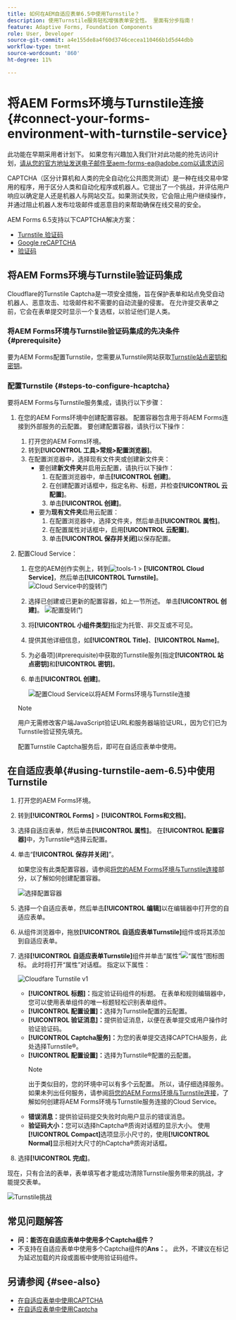 ```yaml
---
title: 如何在AEM自适应表单6.5中使用Turnstile？
description: 使用Turnstile服务轻松增强表单安全性。 里面有分步指南！
feature: Adaptive Forms, Foundation Components
role: User, Developer
source-git-commit: a4e155de8a4f60d3746cecea110466b1d5d44dbb
workflow-type: tm+mt
source-wordcount: '860'
ht-degree: 11%

---
```


# 将AEM Forms环境与Turnstile连接 {#connect-your-forms-environment-with-turnstile-service}

<!--

<span class="preview"> This feature is under the Early Adopter Program. You can write to aem-forms-ea@adobe.com from your official email id to join the early adopter program and request access to the capability. </span>

-->

<span class="preview">此功能在早期采用者计划下。 如果您有兴趣加入我们针对此功能的抢先访问计划，请从您的官方地址发送电子邮件至aem-forms-ea@adobe.com以请求访问</span>

CAPTCHA（区分计算机和人类的完全自动化公共图灵测试）是一种在线交易中常用的程序，用于区分人类和自动化程序或机器人。它提出了一个挑战，并评估用户响应以确定是人还是机器人与网站交互。如果测试失败，它会阻止用户继续操作，并通过阻止机器人发布垃圾邮件或恶意目的来帮助确保在线交易的安全。

AEM Forms 6.5支持以下CAPTCHA解决方案：

* [Turnstile 验证码](/help/forms/using/integrate-adaptive-forms-turnstile.md)
* [Google reCAPTCHA](/help/forms/using/captcha-adaptive-forms.md)
* [验证码](/help/forms/using/integrate-adaptive-forms-hcaptcha.md)


<!-- ![Turnstile](assets/Turnstile-challenge.png)-->

## 将AEM Forms环境与Turnstile验证码集成

Cloudflare的Turnstile Captcha是一项安全措施，旨在保护表单和站点免受自动机器人、恶意攻击、垃圾邮件和不需要的自动流量的侵害。 在允许提交表单之前，它会在表单提交时显示一个复选框，以验证他们是人类。

### 将AEM Forms环境与Turnstile验证码集成的先决条件 {#prerequisite}

要为AEM Forms配置Turnstile，您需要从Turnstile网站获取[Turnstile站点密钥和密钥](https://developers.cloudflare.com/turnstile/get-started/)。

### 配置Turnstile {#steps-to-configure-hcaptcha}

要将AEM Forms与Turnstile服务集成，请执行以下步骤：

1. 在您的AEM Forms环境中创建配置容器。 配置容器包含用于将AEM Forms连接到外部服务的云配置。 要创建配置容器，请执行以下操作：
   1. 打开您的AEM Forms环境。
   1. 转到&#x200B;**[!UICONTROL 工具>常规>配置浏览器]**。
   1. 在配置浏览器中，选择现有文件夹或创建新文件夹：
      * 要创建&#x200B;**新文件夹**&#x200B;并启用云配置，请执行以下操作：
         1. 在配置浏览器中，单击&#x200B;**[!UICONTROL 创建]**。
         1. 在创建配置对话框中，指定名称、标题，并检查&#x200B;**[!UICONTROL 云配置]**。
         1. 单击&#x200B;**[!UICONTROL 创建]**。
      * 要为&#x200B;**现有文件夹**&#x200B;启用云配置：
         1. 在配置浏览器中，选择文件夹，然后单击&#x200B;**[!UICONTROL 属性]**。
         1. 在配置属性对话框中，启用&#x200B;**[!UICONTROL 云配置]**。
         1. 单击&#x200B;**[!UICONTROL 保存并关闭]**&#x200B;以保存配置。

1. 配置Cloud Service：
   1. 在您的AEM创作实例上，转到![tools-1](assets/tools-1.png) > **[!UICONTROL Cloud Service]**，然后单击&#x200B;**[!UICONTROL Turnstile]**。
      ![Cloud Service中的旋转门](assets/turnstile-in-ui.png)
   1. 选择已创建或已更新的配置容器，如上一节所述。 单击&#x200B;**[!UICONTROL 创建]**。
      ![配置旋转门](assets/config-hcaptcha.png)
   1. 将&#x200B;**[!UICONTROL 小组件类型]**&#x200B;指定为托管、非交互或不可见。
   1. 提供其他详细信息，如&#x200B;**[!UICONTROL Title]**、**[!UICONTROL Name]**。
   1. 为必备项](#prerequisite)中获取的Turnstile服务[指定&#x200B;**[!UICONTROL 站点密钥]**&#x200B;和&#x200B;**[!UICONTROL 密钥]**。
   1. 单击&#x200B;**[!UICONTROL 创建]**。

      ![配置Cloud Service以将AEM Forms环境与Turnstile连接](assets/config-turntstile.png)

   >[!NOTE]
   > 用户无需修改客户端JavaScript验证URL和服务器端验证URL，因为它们已为Turnstile验证预先填充。

   配置Turnstile Captcha服务后，即可在自适应表单中使用。

## 在自适应表单{#using-turnstile-aem-6.5}中使用Turnstile

1. 打开您的AEM Forms环境。
1. 转到&#x200B;**[!UICONTROL Forms]** > **[!UICONTROL Forms和文档]**。
1. 选择自适应表单，然后单击&#x200B;**[!UICONTROL 属性]**。 在&#x200B;**[!UICONTROL 配置容器]**&#x200B;中，为Turnstile®选择云配置。
1. 单击“**[!UICONTROL 保存并关闭]**”。

   如果您没有此类配置容器，请参阅[将您的AEM Forms环境与Turnstile连接](#connect-your-forms-environment-with-turnstile-service)部分，以了解如何创建配置容器。

   ![选择配置容器](assets/captcha-properties.png)

1. 选择一个自适应表单，然后单击&#x200B;**[!UICONTROL 编辑]**&#x200B;以在编辑器中打开您的自适应表单。
1. 从组件浏览器中，拖放&#x200B;**[!UICONTROL 自适应表单Turnstile]**&#x200B;组件或将其添加到自适应表单。
1. 选择&#x200B;**[!UICONTROL 自适应表单Turnstile]**&#x200B;组件并单击“属性”![“属性”图标](assets/configure-icon.svg)图标。 此时将打开“属性”对话框。 指定以下属性：

   <!--![Turnstile v2](assets/turnstile-settings-v2.png)-->
   ![Cloudfare Turnstile v1](assets/turnstile-setting-v1.png)

   * **[!UICONTROL 标题]：**&#x200B;指定验证码组件的标题。 在表单和规则编辑器中，您可以使用表单组件的唯一标题轻松识别表单组件。
   * **[!UICONTROL 配置设置]：**&#x200B;选择为Turnstile配置的云配置。
   * **[!UICONTROL 验证消息]：**&#x200B;提供验证消息，以便在表单提交或用户操作时验证验证码。
   * **[!UICONTROL Captcha服务]：**&#x200B;为您的表单提交选择CAPTCHA服务，此处选择Turnstile®。
   * **[!UICONTROL 配置设置]：**&#x200B;选择为Turnstile®配置的云配置。
     >[!NOTE]
     >出于类似目的，您的环境中可以有多个云配置。 所以，请仔细选择服务。 如果未列出任何服务，请参阅[将您的AEM Forms环境与Turnstile连接](#connect-your-forms-environment-with-turnstile-service)，了解如何创建将AEM Forms环境与Turnstile服务连接的Cloud Service。
   * **错误消息：**&#x200B;提供验证码提交失败时向用户显示的错误消息。
   * **验证码大小：**&#x200B;您可以选择hCaptcha®质询对话框的显示大小。 使用&#x200B;**[!UICONTROL Compact]**&#x200B;选项显示小尺寸的，使用&#x200B;**[!UICONTROL Normal]**&#x200B;显示相对大尺寸的hCaptcha®质询对话框。

1. 选择&#x200B;**[!UICONTROL 完成]**。


现在，只有合法的表单，表单填写者才能成功清除Turnstile服务带来的挑战，才能提交表单。

![Turnstile挑战](assets/turnstile-challenge.png)


## 常见问题解答

* **问：能否在自适应表单中使用多个Captcha组件？**
* 不支持在自适应表单中使用多个Captcha组件的&#x200B;**Ans：**。 此外，不建议在标记为延迟加载的片段或面板中使用验证码组件。

## 另请参阅 {#see-also}

* [在自适应表单中使用CAPTCHA](/help/forms/using/captcha-adaptive-forms.md)
* [在自适应表单中使用Captcha](/help/forms/using/integrate-adaptive-forms-hcaptcha.md)